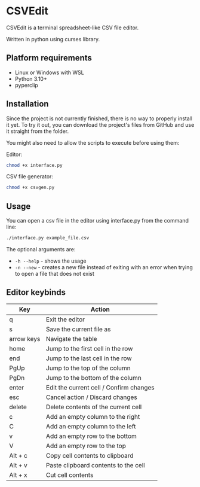 # CSVEdit

CSVEdit is a terminal spreadsheet-like CSV file editor.

Written in python using curses library.

## Platform requirements

- Linux or Windows with WSL
- Python 3.10+
- pyperclip

## Installation

Since the project is not currently finished, there is no way to properly install it yet.
To try it out, you can download the project's files from GitHub and use it straight from the folder.

You might also need to allow the scripts to execute before using them:

Editor:

```bash
chmod +x interface.py
```

CSV file generator:

```bash
chmod +x csvgen.py
```

## Usage

You can open a csv file in the editor using interface.py from the command line:

```bash
./interface.py example_file.csv
```

The optional arguments are:

- `-h --help` - shows the usage
- `-n --new` - creates a new file instead of exiting with an error when trying to open a file that does not exist

## Editor keybinds

| Key        | Action                                  |
| ---------- | --------------------------------------- |
| q          | Exit the editor                         |
| s          | Save the current file as                |
| arrow keys | Navigate the table                      |
| home       | Jump to the first cell in the row       |
| end        | Jump to the last cell in the row        |
| PgUp       | Jump to the top of the column           |
| PgDn       | Jump to the bottom of the column        |
| enter      | Edit the current cell / Confirm changes |
| esc        | Cancel action / Discard changes         |
| delete     | Delete contents of the current cell     |
| c          | Add an empty column to the right        |
| C          | Add an empty column to the left         |
| v          | Add an empty row to the bottom          |
| V          | Add an empty row to the top             |
| Alt + c    | Copy cell contents to clipboard         |
| Alt + v    | Paste clipboard contents to the cell    |
| Alt + x    | Cut cell contents                       |

